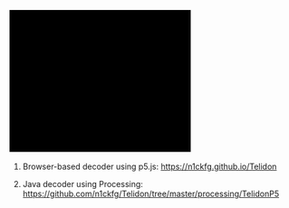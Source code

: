 ![NAPLPS](/screenshots/Comp-4_320.gif)

1. Browser-based decoder using p5.js:
https://n1ckfg.github.io/Telidon

2. Java decoder using Processing:
https://github.com/n1ckfg/Telidon/tree/master/processing/TelidonP5
